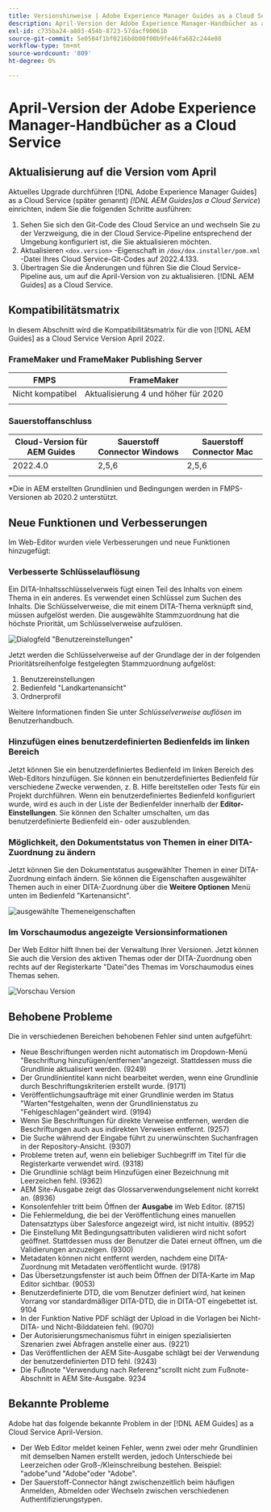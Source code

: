 ```yaml
---
title: Versionshinweise | Adobe Experience Manager Guides as a Cloud Service, Version April 2022
description: April-Version der Adobe Experience Manager-Handbücher as a Cloud Service
exl-id: c735ba24-a803-454b-8723-57dacf90061b
source-git-commit: 5e0584f1bf0216b8b00f00b9fe46fa682c244e08
workflow-type: tm+mt
source-wordcount: '809'
ht-degree: 0%

---
```


# April-Version der Adobe Experience Manager-Handbücher as a Cloud Service

## Aktualisierung auf die Version vom April

Aktuelles Upgrade durchführen [!DNL Adobe Experience Manager Guides] as a Cloud Service (später genannt) *[!DNL AEM Guides]as a Cloud Service*) einrichten, indem Sie die folgenden Schritte ausführen:
1. Sehen Sie sich den Git-Code des Cloud Service an und wechseln Sie zu der Verzweigung, die in der Cloud Service-Pipeline entsprechend der Umgebung konfiguriert ist, die Sie aktualisieren möchten.
1. Aktualisieren `<dox.version>` -Eigenschaft in `/dox/dox.installer/pom.xml` -Datei Ihres Cloud Service-Git-Codes auf 2022.4.133.
1. Übertragen Sie die Änderungen und führen Sie die Cloud Service-Pipeline aus, um auf die April-Version von zu aktualisieren. [!DNL AEM Guides] as a Cloud Service.

## Kompatibilitätsmatrix

In diesem Abschnitt wird die Kompatibilitätsmatrix für die von [!DNL AEM Guides] as a Cloud Service Version April 2022.

### FrameMaker und FrameMaker Publishing Server

| FMPS | FrameMaker |
| --- | --- |
| Nicht kompatibel | Aktualisierung 4 und höher für 2020 |
| | |


### Sauerstoffanschluss

| Cloud-Version für AEM Guides | Sauerstoff Connector Windows | Sauerstoff Connector Mac |
| --- | --- | --- |
| 2022.4.0 | 2,5,6 | 2,5,6 |
|  |  |  |

*Die in AEM erstellten Grundlinien und Bedingungen werden in FMPS-Versionen ab 2020.2 unterstützt.

## Neue Funktionen und Verbesserungen

Im Web-Editor wurden viele Verbesserungen und neue Funktionen hinzugefügt:

### Verbesserte Schlüsselauflösung

Ein DITA-Inhaltsschlüsselverweis fügt einen Teil des Inhalts von einem Thema in ein anderes. Es verwendet einen Schlüssel zum Suchen des Inhalts. Die Schlüsselverweise, die mit einem DITA-Thema verknüpft sind, müssen aufgelöst werden. Die ausgewählte Stammzuordnung hat die höchste Priorität, um Schlüsselverweise aufzulösen.

![Dialogfeld &quot;Benutzereinstellungen&quot;](assets/user-preferences.png)

Jetzt werden die Schlüsselverweise auf der Grundlage der in der folgenden Prioritätsreihenfolge festgelegten Stammzuordnung aufgelöst:

1. Benutzereinstellungen
1. Bedienfeld &quot;Landkartenansicht&quot;
1. Ordnerprofil

Weitere Informationen finden Sie unter *Schlüsselverweise auflösen* im Benutzerhandbuch.

### Hinzufügen eines benutzerdefinierten Bedienfelds im linken Bereich

Jetzt können Sie ein benutzerdefiniertes Bedienfeld im linken Bereich des Web-Editors hinzufügen. Sie können ein benutzerdefiniertes Bedienfeld für verschiedene Zwecke verwenden, z. B. Hilfe bereitstellen oder Tests für ein Projekt durchführen. Wenn ein benutzerdefiniertes Bedienfeld konfiguriert wurde, wird es auch in der Liste der Bedienfelder innerhalb der **Editor-Einstellungen**. Sie können den Schalter umschalten, um das benutzerdefinierte Bedienfeld ein- oder auszublenden.

### Möglichkeit, den Dokumentstatus von Themen in einer DITA-Zuordnung zu ändern

Jetzt können Sie den Dokumentstatus ausgewählter Themen in einer DITA-Zuordnung einfach ändern. Sie können die Eigenschaften ausgewählter Themen auch in einer DITA-Zuordnung über die **Weitere Optionen** Menü unten im Bedienfeld &quot;Kartenansicht&quot;.

![ausgewählte Themeneigenschaften](assets/map-view-properties.png)

### Im Vorschaumodus angezeigte Versionsinformationen

Der Web Editor hilft Ihnen bei der Verwaltung Ihrer Versionen. Jetzt können Sie auch die Version des aktiven Themas oder der DITA-Zuordnung oben rechts auf der Registerkarte &quot;Datei&quot;des Themas im Vorschaumodus eines Themas sehen.

![Vorschau Version](assets/preview-version.png)

## Behobene Probleme

Die in verschiedenen Bereichen behobenen Fehler sind unten aufgeführt:

* Neue Beschriftungen werden nicht automatisch im Dropdown-Menü &quot;Beschriftung hinzufügen/entfernen&quot;angezeigt. Stattdessen muss die Grundlinie aktualisiert werden. (9249)
* Der Grundlinientitel kann nicht bearbeitet werden, wenn eine Grundlinie durch Beschriftungskriterien erstellt wurde. (9171)
* Veröffentlichungsaufträge mit einer Grundlinie werden im Status &quot;Warten&quot;festgehalten, wenn der Grundlinienstatus zu &quot;Fehlgeschlagen&quot;geändert wird. (9194)
* Wenn Sie Beschriftungen für direkte Verweise entfernen, werden die Beschriftungen auch aus indirekten Verweisen entfernt. (9257)
* Die Suche während der Eingabe führt zu unerwünschten Suchanfragen in der Repository-Ansicht. (9307)
* Probleme treten auf, wenn ein beliebiger Suchbegriff im Titel für die Registerkarte verwendet wird. (9318)
* Die Grundlinie schlägt beim Hinzufügen einer Bezeichnung mit Leerzeichen fehl. (9362)
* AEM Site-Ausgabe zeigt das Glossarverwendungselement nicht korrekt an. (8936)
* Konsolenfehler tritt beim Öffnen der **Ausgabe** im Web Editor. (8715)
* Die Fehlermeldung, die bei der Veröffentlichung eines manuellen Datensatztyps über Salesforce angezeigt wird, ist nicht intuitiv. (8952)
* Die Einstellung Mit Bedingungsattributen validieren wird nicht sofort geöffnet. Stattdessen muss der Benutzer die Datei erneut öffnen, um die Validierungen anzuzeigen. (9300)
* Metadaten können nicht entfernt werden, nachdem eine DITA-Zuordnung mit Metadaten veröffentlicht wurde.  (9178)
* Das Übersetzungsfenster ist auch beim Öffnen der DITA-Karte im Map Editor sichtbar. (9053)
* Benutzerdefinierte DTD, die vom Benutzer definiert wird, hat keinen Vorrang vor standardmäßiger DITA-DTD, die in DITA-OT eingebettet ist. 9104
* In der Funktion Native PDF schlägt der Upload in die Vorlagen bei Nicht-DITA- und Nicht-Bilddateien fehl. (9070)
* Der Autorisierungsmechanismus führt in einigen spezialisierten Szenarien zwei Abfragen anstelle einer aus. (9221)
* Das Veröffentlichen der AEM Site-Ausgabe schlägt bei der Verwendung der benutzerdefinierten DTD fehl. (9243)
* Die Fußnote &quot;Verwendung nach Referenz&quot;scrollt nicht zum Fußnote-Abschnitt in AEM Site-Ausgabe. 9234

## Bekannte Probleme

Adobe hat das folgende bekannte Problem in der [!DNL AEM Guides] as a Cloud Service April-Version.

* Der Web Editor meldet keinen Fehler, wenn zwei oder mehr Grundlinien mit demselben Namen erstellt werden, jedoch Unterschiede bei Leerzeichen oder Groß-/Kleinschreibung bestehen. Beispiel: &quot;adobe&quot;und &quot;Adobe&quot;oder &quot;Adobe&quot;.
* Der Sauerstoff-Connector hängt zwischenzeitlich beim häufigen Anmelden, Abmelden oder Wechseln zwischen verschiedenen Authentifizierungstypen.

